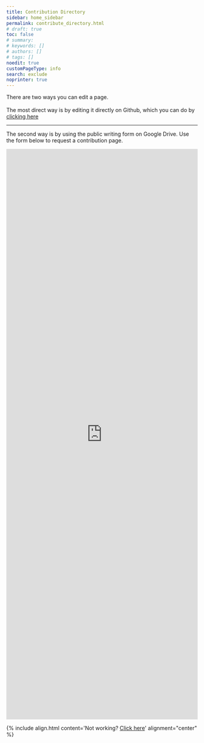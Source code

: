 ```yaml
---
title: Contribution Directory
sidebar: home_sidebar
permalink: contribute_directory.html
# draft: true
toc: false
# summary: 
# keywords: []
# authors: []
# tags: []
noedit: true
customPageType: info
search: exclude
noprinter: true
---
```


There are two ways you can edit a page. 
<br><br>
The most direct way is by editing it directly on Github, which you can do by <a id="contribute-github-link" href="https://github.com/epstechtheatre/epstechtheatre.github.io">clicking here</a>
<br>

<hr>

The second way is by using the public writing form on Google Drive. Use the form below to request a contribution page.

<iframe id=wikiSurvey src="https://docs.google.com/forms/d/e/1FAIpQLSfmI40BafIOfnSk9fbMsl3Gu7hftzyQaP7y-mqiS8ktsqRmGQ/viewform?embedded=true" width="100%" height="1500" frameborder="0" marginheight="0" marginwidth="0">Loading…</iframe>

{% include align.html content='Not working? <a href="https://links.b-macdonald.ca/wikiSurvey">Click here</a>' alignment="center" %}


<script>
    let directArgs = window.location.search;
    if (!(directArgs.length === 0 || !directArgs.startsWith("?"))) {
        directArgs = directArgs.substring(1);

        directArgs = directArgs.split("&")
        let pageName = "";
        let pageCategory = "";

        for (const entry of directArgs) {
            const process = entry.split("=");
            if (process.length !== 2 || process[1] === undefined) {
                continue;
            }

            switch (process[0]) {
                case "pagename":
                    pageName = process[1];
                    break;

                case "pagefolder":
                    pageCategory = process[1];
                    break;

                case "githuburl":
                    document.getElementById("contribute-github-link").setAttribute("href", process[1]);
                    break;
                default:
                    break;
            }
        }
        let url = "https://docs.google.com/forms/d/e/1FAIpQLSfmI40BafIOfnSk9fbMsl3Gu7hftzyQaP7y-mqiS8ktsqRmGQ/viewform?embedded=true"
        if (pageName.length > 0) {
            url += `&entry.1801446856=${pageName}`
        }
        
        if (pageCategory.length > 0) {
            if (["Lighting", "Sound", "Costume", "Props", "Set", "Stage Management"].includes(pageCategory)) {
                url += `&entry.919070178=${pageCategory}`
            } else {
                url += "&entry.919070178=__other_option__";
                url += `&entry.919070178.other_option_response=${pageCategory}`
            }
        } else {
            url += "&entry.919070178=__other_option__";
            url += `&entry.919070178.other_option_response=Other`
        }

        if (document.referrer && document.referrer.length > 0) {
            url += `&entry.1167525181=${document.referrer}`
        }

        document.getElementById("wikiSurvey").setAttribute("src", url);
    };

</script>